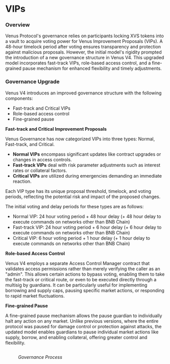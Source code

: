 # VIPs

### Overview

Venus Protocol's governance relies on participants locking XVS tokens into a vault to acquire voting power for Venus Improvement Proposals (VIPs). A 48-hour timelock period after voting ensures transparency and protection against malicious proposals. However, the initial model's rigidity prompted the introduction of a new governance structure in Venus V4. This upgraded model incorporates fast-track VIPs, role-based access control, and a fine-grained pause mechanism for enhanced flexibility and timely adjustments.

### Governance Upgrade

Venus V4 introduces an improved governance structure with the following components:

* Fast-track and Critical VIPs
* Role-based access control
* Fine-grained pause

**Fast-track and Critical Improvement Proposals**

Venus Governance has now categorized VIPs into three types: Normal, Fast-track, and Critical.

* **Normal VIPs** encompass significant updates like contract upgrades or changes in access controls.
* **Fast-track VIPs** deal with risk parameter adjustments such as interest rates or collateral factors.
* **Critical VIPs** are utilized during emergencies demanding an immediate reaction.

Each VIP type has its unique proposal threshold, timelock, and voting periods, reflecting the potential risk and impact of the proposed changes.

The initial voting and delay periods for these types are as follows:

* Normal VIP: 24 hour voting period + 48 hour delay (+ 48 hour delay to execute commands on networks other than BNB Chain)
* Fast-track VIP: 24 hour voting period + 6 hour delay (+ 6 hour delay to execute commands on networks other than BNB Chain)
* Critical VIP: 6 hour voting period + 1 hour delay (+ 1 hour delay to execute commands on networks other than  BNB Chain)

**Role-based Access Control**

Venus V4 employs a separate Access Control Manager contract that validates access permissions rather than merely verifying the caller as an "admin". This allows certain actions to bypass voting, enabling them to take the fast-track or critical route, or even to be executed directly through a multisig by guardians. It can be particularly useful for implementing borrowing and supply caps, pausing specific market actions, or responding to rapid market fluctuations.

**Fine-grained Pause**

A fine-grained pause mechanism allows the pause guardian to individually halt any action on any market. Unlike previous versions, where the entire protocol was paused for damage control or protection against attacks, the updated model enables guardians to pause individual market actions like supply, borrow, and enabling collateral, offering greater control and flexibility.

<figure><img src="../.gitbook/assets/0ba42e0a-87cc-4694-9a73-52334a5fd28e.png" alt=""><figcaption><p><em>Governance Process</em></p></figcaption></figure>
